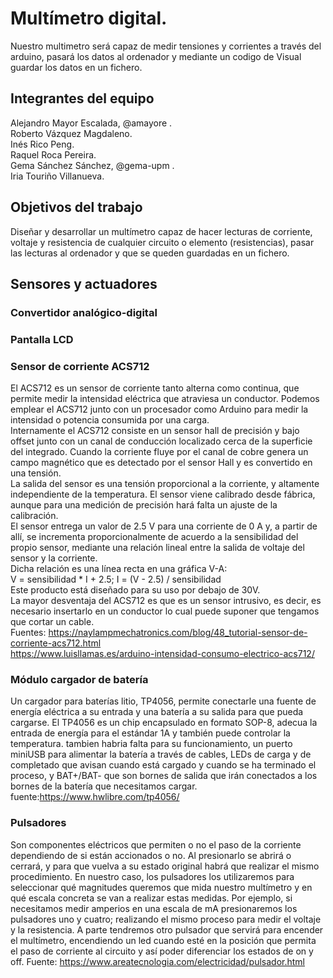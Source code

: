 # Multímetro digital.

Nuestro multimetro será capaz de medir tensiones y corrientes a través del arduino, pasará los datos al ordenador y mediante un codigo de Visual guardar los datos en un fichero.

## Integrantes del equipo

Alejandro Mayor Escalada, @amayore .  
Roberto Vázquez Magdaleno.  
Inés Rico Peng.  
Raquel Roca Pereira.  
Gema Sánchez Sánchez, @gema-upm .  
Iria Touriño Villanueva.  

## Objetivos del trabajo

Diseñar y desarrollar un multímetro capaz de hacer lecturas de corriente, voltaje y resistencia de cualquier circuito o elemento (resistencias), pasar las lecturas al ordenador y que se queden guardadas en un fichero.

## Sensores y actuadores

### Convertidor analógico-digital  
### Pantalla LCD  
### Sensor de corriente ACS712  

El ACS712 es un sensor de corriente tanto alterna como continua, que permite medir la intensidad eléctrica que atraviesa un conductor. Podemos emplear el ACS712 junto con un procesador como Arduino para medir la intensidad o potencia consumida por una carga.  
Internamente el ACS712 consiste en un sensor hall de precisión y bajo offset junto con un canal de conducción localizado cerca de la superficie del integrado. Cuando la corriente fluye por el canal de cobre genera un campo magnético que es detectado por el sensor Hall y es convertido en una tensión.  
La salida del sensor es una tensión proporcional a la corriente, y altamente independiente de la temperatura. El sensor viene calibrado desde fábrica, aunque para una medición de precisión hará falta un ajuste de la calibración.  
El sensor entrega un valor de 2.5 V para una corriente de 0 A y, a partir de allí, se incrementa proporcionalmente de acuerdo a la sensibilidad del propio sensor, mediante una relación lineal entre la salida de voltaje del sensor y la corriente.  
Dicha relación es una línea recta en una gráfica V-A:  
V = sensibilidad * I + 2.5; I = (V - 2.5) / sensibilidad  
Este producto está diseñado para su uso por debajo de 30V.  
La mayor desventaja del ACS712 es que es un sensor intrusivo, es decir, es necesario insertarlo en un conductor lo cual puede suponer que tengamos que cortar un cable.  
Fuentes: https://naylampmechatronics.com/blog/48_tutorial-sensor-de-corriente-acs712.html   
         https://www.luisllamas.es/arduino-intensidad-consumo-electrico-acs712/  


### Módulo cargador de batería  
Un cargador para baterías litio, TP4056, permite conectarle una fuente de energía eléctrica a su entrada y una batería a su salida para que pueda cargarse. 
El TP4056 es un chip encapsulado en formato SOP-8, adecua la entrada de energía para el estándar 1A y también puede controlar la temperatura. tambien habria falta para su funcionamiento, un puerto miniUSB para alimentar la batería a través de cables, LEDs de carga y de completado que avisan cuando está cargado y cuando se ha terminado el proceso, y BAT+/BAT- que son bornes de salida que irán conectados a los bornes de la batería que necesitamos cargar.
fuente:https://www.hwlibre.com/tp4056/

### Pulsadores  
Son componentes eléctricos que permiten o no el paso de la corriente dependiendo de si están accionados o no. Al presionarlo se abrirá o cerrará, y para que vuelva a su estado original habrá que realizar el mismo procedimiento.  En nuestro caso, los pulsadores los utilizaremos para seleccionar qué magnitudes queremos que mida nuestro multímetro y en qué escala concreta se van a realizar estas medidas. Por ejemplo, si necesitamos medir amperios en una escala de mA presionaremos los pulsadores uno y cuatro; realizando el mismo proceso para medir el voltaje y la resistencia. A parte tendremos otro pulsador que servirá para encender el multímetro, encendiendo un led cuando esté en la posición que permita el paso de corriente al circuito y así poder diferenciar los estados de on y off.  Fuente: https://www.areatecnologia.com/electricidad/pulsador.html

